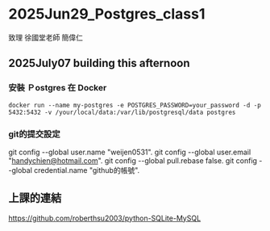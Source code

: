 # 2025Jun29_Postgres_class1
致理 徐國堂老師 
        簡偉仁

## 2025July07 building this afternoon
### 安裝 Ｐostgres 在 Docker 
    docker run --name my-postgres -e POSTGRES_PASSWORD=your_password -d -p 5432:5432 -v /your/local/data:/var/lib/postgresql/data postgres
    
### git的提交設定
git config --global user.name "weijen0531". 
git config --global user.email "handychien@hotmail.com". 
git config --global pull.rebase false. 
git config --global credential.name "github的帳號". 

## 上課的連結
https://github.com/roberthsu2003/python-SQLite-MySQL